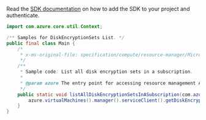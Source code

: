 Read the [SDK documentation](https://github.com/Azure/azure-sdk-for-java/blob/azure-resourcemanager_2.13.0/sdk/resourcemanager/azure-resourcemanager/README.md) on how to add the SDK to your project and authenticate.

```java
import com.azure.core.util.Context;

/** Samples for DiskEncryptionSets List. */
public final class Main {
    /*
     * x-ms-original-file: specification/compute/resource-manager/Microsoft.Compute/stable/2021-12-01/examples/ListDiskEncryptionSetsInASubscription.json
     */
    /**
     * Sample code: List all disk encryption sets in a subscription.
     *
     * @param azure The entry point for accessing resource management APIs in Azure.
     */
    public static void listAllDiskEncryptionSetsInASubscription(com.azure.resourcemanager.AzureResourceManager azure) {
        azure.virtualMachines().manager().serviceClient().getDiskEncryptionSets().list(Context.NONE);
    }
}
```
